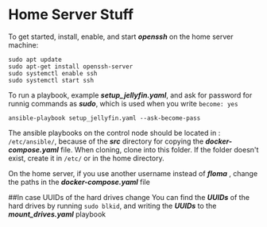 # Home Server Stuff
To get started, install, enable, and start ***openssh*** on the home server machine:
```
sudo apt update
sudo apt-get install openssh-server
sudo systemctl enable ssh
sudo systemctl start ssh

```

To run a playbook, example ***setup_jellyfin.yaml***, and ask for password for runnig commands as ***sudo***, which is used when you write ```become: yes```
```
ansible-playbook setup_jellyfin.yaml --ask-become-pass
```

The ansible playbooks on the control node should be located in : ```/etc/ansible/```, because of the ***src*** directory for copying the ***docker-compose.yaml*** file. 
When cloning, clone into this folder. If the folder doesn't exist, create it in ```/etc/``` or in the home directory.

On the home server, if you use another username instead of ***floma*** , change the paths in the ***docker-compose.yaml*** file  


##In case UUIDs of the hard drives change
You can find the ***UUIDs*** of the hard drives by running ```sudo blkid```, and writing the ***UUIDs*** to the ***mount_drives.yaml*** playbook